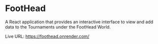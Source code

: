 # FootHead
A React application that provides an interactive interface to view and add data to the Tournaments under the FootHead World.

Live URL: https://foothead.onrender.com/